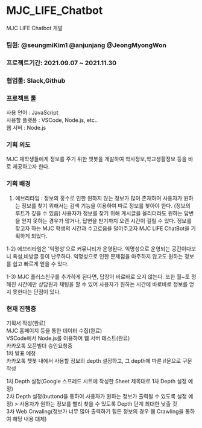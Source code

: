 # MJC_LIFE_Chatbot
MJC LIFE Chatbot 개발 

### **팀원:**   @seungmiKim1 @anjunjang @JeongMyongWon    
### **프로젝트기간:**  2021.09.07 ~ 2021.11.30    
### **협업툴:**   Slack,Github   
### **프로젝트 툴**      
  사용 언어 : JavaScript  
  사용할 플랫폼 : VSCode, Node.js, etc..   
  웹 서버 : Node.js    

### **기획 의도**
  MJC 재학생들에게 정보를 주기 위한 챗봇을 개발하여 학사정보,학교생활정보 등을 바로 제공하고자 한다.    

### **기획 배경**
  1) 에브리타임 : 정보의 홍수로 인한 원하지 않는 정보가 많이 존재하며 사용자가 원하는 정보를 찾기 위해서는
  검색 기능을 이용하여 따로 정보를 찾아야 한다. (정보의 루트가 깊을 수 있음) 
  사용자가 정보를 찾기 위해 게시글을 올리더라도 원하는 답변을 얻지 못하는 경우가 많거나, 답변을 받기까지 
  오랜 시간이 걸릴 수 있다. 
  정보를 찾고자 하는 MJC 학생의 시간과 수고로움을 덜어주고자 MJC LIFE ChatBot을 기획하게 되었다.     
  
  1-2) 에브리타임은 '익명성'으로 커뮤니티가 운영된다. 익명성으로 운영되는 공간이다보니 욕설,비방글 등이 
  난무하다. 익명성으로 인한 문제점을 마주하지 않고도 원하는 정보를 쉽고 빠르게 얻을 수 있다.     
  
  1-3) MJC 플러스친구를 추가하게 된다면, 답장이 바로바로 오지 않는다. 또한 월~토 정해진 시간에만 상담원과
  채팅을 할 수 있어 사용자가 원하는 시간에 바로바로 정보를 얻지 못한다는 단점이 있다.     
  
### **현재 진행중**  
  기획서 작성(완료)   
  MJC 홈페이지 등을 통한 데이터 수집(완료)   
  VSCode에서 Node.js를 이용하여 웹 서버 테스트(완료)   
  카카오톡 오픈빌더 승인요청중   
  1차 발표 예정   
  카카오톡 챗봇 내에서 사용할 정보의 depth 설정하고, 그 depth에 따른 if문으로 구문 작성  
  
  1차 Depth 설정(Google 스프레드 시트에 작성한 Sheet 제목대로 1차 Depth 설정 예정)   
  2차 Depth 설정(buttond을 통하여 사용자가 원하는 정보가 출력될 수 있도록 설정 예정) > 사용자가 원하는 정보를 빨리 찾을 수 있도록 Depth 단계 최대한 낮출 것     
  3차 Web Crwaling(정보가 너무 많아 출력하기 힘든 정보의 경우 웹 Crawling을 통하여 해당 내용 대체) 
  

